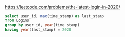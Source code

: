 
https://leetcode.com/problems/the-latest-login-in-2020/

```sql
select user_id, max(time_stamp) as last_stamp
from Logins 
group by user_id, year(time_stamp)
having year(last_stamp) = 2020
```
